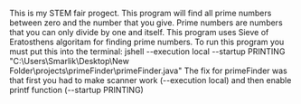 This is my STEM fair progect.
This program will find all prime numbers between zero and the number that you give.
Prime numbers are numbers that you can only divide by one and itself. 
This program uses Sieve of Eratosthens algoritam for finding prime numbers.
To run this program you must put this into the terminal:
jshell --execution local --startup PRINTING "C:\Users\Smarlik\Desktop\New Folder\projects\primeFinder\primeFinder.java"
The fix for primeFinder was that first you had to make scanner work (--execution local) and then enable printf function (--startup PRINTING)

